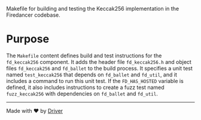 <!--------------------------------------------------------------------------------->
<!-- IMPORTANT: This file is auto-generated by Driver (https://driver.ai). -------->
<!-- Manual edits may be overwritten on future commits. --------------------------->
<!--------------------------------------------------------------------------------->

Makefile for building and testing the Keccak256 implementation in the Firedancer codebase.

# Purpose
The `Makefile` content defines build and test instructions for the `fd_keccak256` component. It adds the header file `fd_keccak256.h` and object files `fd_keccak256` and `fd_ballet` to the build process. It specifies a unit test named `test_keccak256` that depends on `fd_ballet` and `fd_util`, and it includes a command to run this unit test. If the `FD_HAS_HOSTED` variable is defined, it also includes instructions to create a fuzz test named `fuzz_keccak256` with dependencies on `fd_ballet` and `fd_util`.

---
Made with ❤️ by [Driver](https://www.driver.ai/)